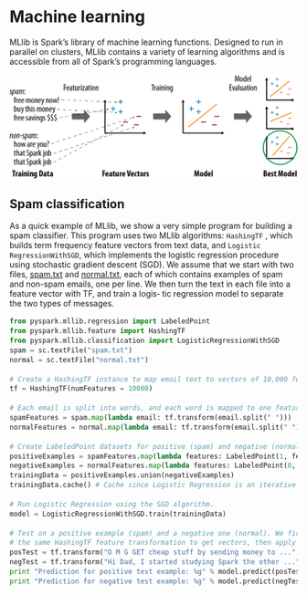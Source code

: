 # Machine learning

MLlib is Spark’s library of machine learning functions. Designed to run in parallel on
clusters, MLlib contains a variety of learning algorithms and is accessible from all of
Spark’s programming languages.

![Machine learning](ml.png)

## Spam classification

As a quick example of MLlib, we show a very simple program for building a spam
classifier. This program uses two MLlib algorithms: `HashingTF` , which builds term 
frequency feature vectors from text data, and `Logistic RegressionWithSGD`, which 
implements the logistic regression procedure using stochastic gradient descent (SGD). 
We assume that we start with two files, [spam.txt](spam.txt) and [normal.txt](normal.txt), 
each of which contains examples of spam and non-spam emails, one per line.
We then turn the text in each file into a feature vector with TF, and train a logis‐
tic regression model to separate the two types of messages.

```Python
from pyspark.mllib.regression import LabeledPoint
from pyspark.mllib.feature import HashingTF
from pyspark.mllib.classification import LogisticRegressionWithSGD
spam = sc.textFile("spam.txt")
normal = sc.textFile("normal.txt")

# Create a HashingTF instance to map email text to vectors of 10,000 features.
tf = HashingTF(numFeatures = 10000)

# Each email is split into words, and each word is mapped to one feature.
spamFeatures = spam.map(lambda email: tf.transform(email.split(" ")))
normalFeatures = normal.map(lambda email: tf.transform(email.split(" ")))

# Create LabeledPoint datasets for positive (spam) and negative (normal) examples.
positiveExamples = spamFeatures.map(lambda features: LabeledPoint(1, features))
negativeExamples = normalFeatures.map(lambda features: LabeledPoint(0, features))
trainingData = positiveExamples.union(negativeExamples)
trainingData.cache() # Cache since Logistic Regression is an iterative algorithm.

# Run Logistic Regression using the SGD algorithm.
model = LogisticRegressionWithSGD.train(trainingData)

# Test on a positive example (spam) and a negative one (normal). We first apply
# the same HashingTF feature transformation to get vectors, then apply the model.
posTest = tf.transform("O M G GET cheap stuff by sending money to ...".split(" "))
negTest = tf.transform("Hi Dad, I started studying Spark the other ...".split(" "))
print "Prediction for positive test example: %g" % model.predict(posTest)
print "Prediction for negative test example: %g" % model.predict(negTest)
```
